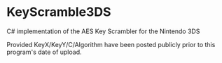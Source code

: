# KeyScramble3DS
C# implementation of the AES Key Scrambler for the Nintendo 3DS

Provided KeyX/KeyY/C/Algorithm have been posted publicly prior to this program's date of upload.
